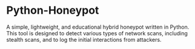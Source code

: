 # Python-Honeypot
A simple, lightweight, and educational hybrid honeypot written in Python. This tool is designed to detect various types of network scans, including stealth scans, and to log the initial interactions from attackers.
